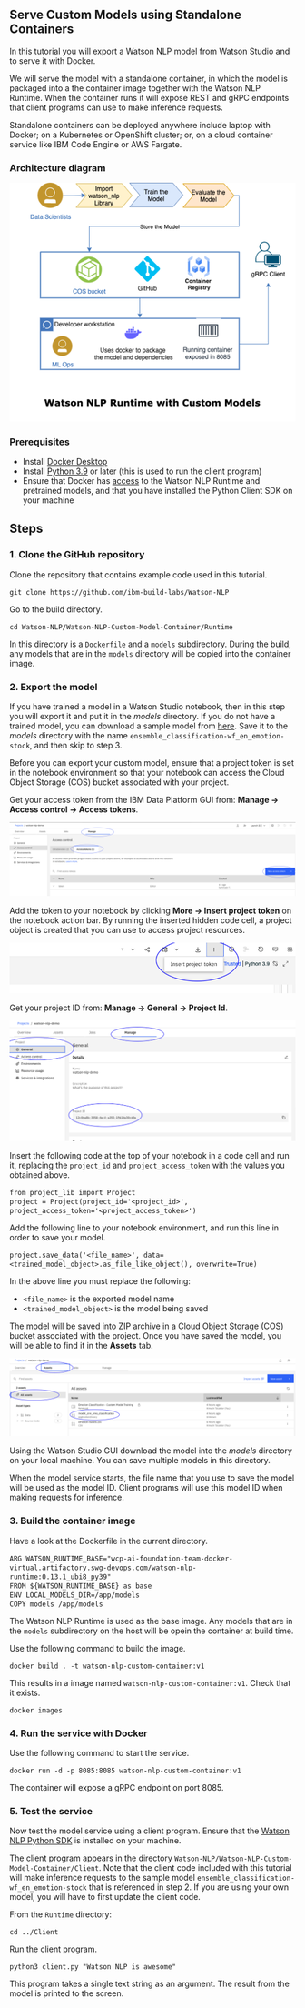 ## Serve Custom Models using Standalone Containers
In this tutorial you will export a Watson NLP model from Watson Studio and to serve it with Docker. 

We will serve the model with a standalone container, in which the model is packaged into a the container image together with the Watson NLP Runtime. When the container runs it will expose REST and gRPC endpoints that client programs can use to make inference requests. 

Standalone containers can be deployed anywhere include laptop with Docker; on a Kubernetes or OpenShift cluster; or, on a cloud container service like IBM Code Engine or AWS Fargate.  

### Architecture diagram

![reference architecture](Images/reference_architecture.png)
    
### Prerequisites
    
- Install [Docker Desktop](https://docs.docker.com/get-docker/)
- Install [Python 3.9](https://www.python.org/downloads/) or later (this is used to run the client program)
- Ensure that Docker has [access](https://github.com/ibm-build-labs/Watson-NLP/blob/main/access/README.md) to the Watson NLP Runtime and pretrained models, and that you have installed the Python Client SDK on your machine
    
## Steps
### 1. Clone the GitHub repository
Clone the repository that contains example code used in this tutorial. 
```
git clone https://github.com/ibm-build-labs/Watson-NLP 
```
Go to the build directory.
```
cd Watson-NLP/Watson-NLP-Custom-Model-Container/Runtime 
```
In this directory is a `Dockerfile` and a `models` subdirectory. During the build, any models that are in the `models` directory will be copied into the container image.

### 2. Export the model
If you have trained a model in a Watson Studio notebook, then in this step you will export it and put it in the *models* directory. If you do not have a trained model, you can download a sample model from [here](https://github.com/ibm-build-labs/Watson-NLP/releases/download/ml_model/ensemble_classification-wf_en_emotion).  Save it to the *models* directory with the name `ensemble_classification-wf_en_emotion-stock`, and then skip to step 3.

Before you can export your custom model, ensure that a project token is set in the notebook environment so that your notebook can access the Cloud Object Storage (COS) bucket associated with your project.  

Get your access token from the IBM Data Platform GUI from: **Manage -> Access control -> Access tokens**. 

![access token](Images/access_token.png)

Add the token to your notebook by clicking **More -> Insert project token** on the notebook action bar. By running the inserted hidden code cell, a project object is created that you can use to access project resources. 

![insert token](Images/insert_token.png)

Get your project ID from: **Manage -> General -> Project Id**.

![project id](Images/project_id.png)
    
Insert the following code at the top of your notebook in a code cell and run it, replacing the `project_id` and `project_access_token` with the values you obtained above. 
```
from project_lib import Project 
project = Project(project_id='<project_id>', project_access_token='<project_access_token>') 
```
Add the following line to your notebook environment, and run this line in order to save your model. 
```
project.save_data('<file_name>', data=<trained_model_object>.as_file_like_object(), overwrite=True)
```
In the above line you must replace the following:
- `<file_name>` is the exported model name 
- `<trained_model_object>` is the model being saved

The model will be saved into ZIP archive in a Cloud Object Storage (COS) bucket associated with the project. Once you have saved the model, you will be able to find it in the **Assets** tab. 

![saved model](Images/saved_model.png)
    
Using the Watson Studio GUI download the model into the *models* directory on your local machine. You can save multiple models in this directory.  

When the model service starts, the file name that you use to save the model will be used as the model ID.  Client programs will use this model ID when making requests for inference.

### 3. Build the container image
Have a look at the Dockerfile in the current directory.
```
ARG WATSON_RUNTIME_BASE="wcp-ai-foundation-team-docker-virtual.artifactory.swg-devops.com/watson-nlp-runtime:0.13.1_ubi8_py39" 
FROM ${WATSON_RUNTIME_BASE} as base 
ENV LOCAL_MODELS_DIR=/app/models 
COPY models /app/models 
```
The Watson NLP Runtime is used as the base image. Any models that are in the `models` subdirectory on the host will be opein the container at build time.

Use the following command to build the image. 
```
docker build . -t watson-nlp-custom-container:v1 
```
This results in a image named `watson-nlp-custom-container:v1`.  Check that it exists.
```
docker images
```

### 4. Run the service with Docker
Use the following command to start the service. 
```
docker run -d -p 8085:8085 watson-nlp-custom-container:v1 
```
The container will expose a gRPC endpoint on port 8085. 

### 5. Test the service
Now test the model service using a client program. Ensure that the [Watson NLP Python SDK](https://github.com/ibm-build-labs/Watson-NLP/blob/main/access/README.md) is installed on your machine.

The client program appears in the directory `Watson-NLP/Watson-NLP-Custom-Model-Container/Client`. Note that the client code included with this tutorial will make inference requests to the sample model `ensemble_classification-wf_en_emotion-stock` that is referenced in step 2.  If you are using your own model, you will have to first update the client code.

From the `Runtime` directory:
```
cd ../Client 
```
Run the client program.
```
python3 client.py "Watson NLP is awesome" 
```
This program takes a single text string as an argument.  The result from the model is printed to the screen.
